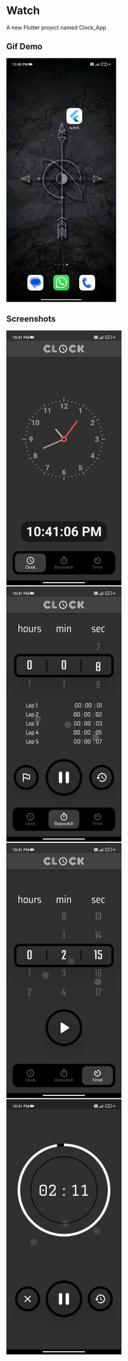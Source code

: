 # Watch
A new Flutter project named Clock_App.

## Gif Demo

![Clock App Demo](https://github.com/PavanWarMachine/Clock_App/blob/main/Clock_App%20Functionality.gif)


## Screenshots

<kbd> <img src="https://github.com/PavanWarMachine/Clock_App/blob/main/Clock.jpeg" width="300" border="1" /></kbd>
<kbd> <img src="https://github.com/PavanWarMachine/Clock_App/blob/main/Stop_Watch.jpeg" width="300" border="1" /></kbd><br>
<kbd> <img src="https://github.com/PavanWarMachine/Clock_App/blob/main/Timer_Selector.jpeg" width="300" border="1" /></kbd><kbd> <img src="https://github.com/PavanWarMachine/Clock_App/blob/main/Timer.jpeg" width="300" border="1" /></kbd>




